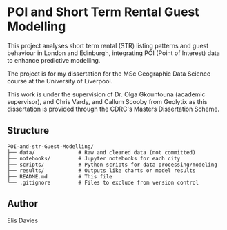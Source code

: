# POI and Short Term Rental Guest Modelling

This project analyses short term rental (STR) listing patterns and guest behaviour in London and Edinburgh, integrating POI (Point of Interest) data to enhance predictive modelling.

The project is for my dissertation for the MSc Geographic Data Science course at the University of Liverpool.

This work is under the supervision of Dr. Olga Gkountouna (academic supervisor), and Chris Vardy, and Callum Scooby from Geolytix as this dissertation is provided through the CDRC's Masters Dissertation Scheme.

## Structure
```text
POI-and-str-Guest-Modelling/
├── data/              # Raw and cleaned data (not committed)
├── notebooks/         # Jupyter notebooks for each city
├── scripts/           # Python scripts for data processing/modeling
├── results/           # Outputs like charts or model results
├── README.md          # This file
└── .gitignore         # Files to exclude from version control
```

## Author
Elis Davies

